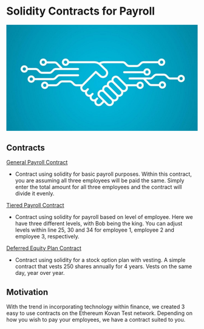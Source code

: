 # Solidity Contracts for Payroll

![](Pictures/digital_shaking_hands.jpeg)

## Contracts

[General Payroll Contract](Code/AssociateProfitSplitter.sol)

- Contract using solidity for basic payroll purposes. Within this contract, you are assuming all three employees will be paid the same. Simply enter the total amount for all three employees and the contract will divide it evenly.

[Tiered Payroll Contract](Code/TieredProfitSplitter.sol)

- Contract using solidity for payroll based on level of employee. Here we have three different levels, with Bob being the king. You can adjust levels within line 25, 30 and 34 for employee 1, employee 2 and employee 3, respectively. 

[Deferred Equity Plan Contract](Code/DeferredEquityPlan.sol)

- Contract using solidity for a stock option plan with vesting. A simple contract that vests 250 shares annually for 4 years. Vests on the same day, year over year. 

## Motivation

With the trend in incorporating technology within finance, we created 3 easy to use contracts on the Ethereum Kovan Test network. Depending on how you wish to pay your employees, we have a contract suited to you. 